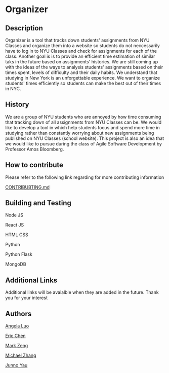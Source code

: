 <h1>Organizer</h1>


<h2>Description</h2>
  <p>Organizer is a tool that tracks down students' assignments from NYU Classes and organize them into a website so students do not neccessarily have to log in to NYU Classes and check for assignments for each of the class. Another goal is is to provide an efficient time estimation of similar taks in the future based on assignments' histories. We are still coming up with the ideas of the ways to analysis students' assignments based on their times spent, levels of difficulty and their daily habits. We understand that studying in New York is an unforgettable experience. We want to organize students' times efficiently so students can make the best out of their times in NYC.</p>
  
  
 <h2>History</h2>
 <p>We are a group of NYU students who are annoyed by how time consuming that tracking down of all assignments from NYU Classes can be. We would like to develop a tool in which help students focus and spend more time in studying rather than constantly worrying about new assignments being published on NYU Classes (school website). This project is also an idea that we would like to pursue during the class of Agile Software Development by Professor Amos Bloomberg.</p> 
 
 
  <h2>How to contribute</h2>
  <p>Please refer to the following link regarding for more contributing information </p>
  
  [CONTRIBUBTING.md](https://github.com/nyu-software-engineering/organizer/blob/master/CONTRIBUTING.md)
  
 <h2>Building and Testing</h2>
  
   Node JS
   
   React JS
   
   HTML CSS
   
   Python
   
   Python Flask
   
   MongoDB
   
   
  <h2>Additional Links</h2>
  <p>Additional links will be avaialble when they are added in the future. Thank you for your interest </p> 
  
  <h2>Authors</h2>

[Angela Luo](https://github.com/aqlangela)

[Eric Chen](https://github.com/Zerichen)

[Mark Zeng](https://github.com/Mark-Zeng)

[Michael Zhang](https://github.com/MichaelZhangty)

[Junno Yau](https://github.com/jq488)

